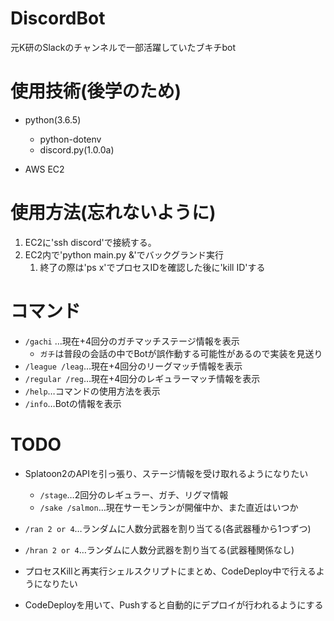 # DiscordBot
元K研のSlackのチャンネルで一部活躍していたブキチbot


# 使用技術(後学のため)
* python(3.6.5)
    * python-dotenv
    * discord.py(1.0.0a)

* AWS EC2
# 使用方法(忘れないように)
1. EC2に'ssh discord'で接続する。
1. EC2内で'python main.py &'でバックグランド実行  
    1. 終了の際は'ps x'でプロセスIDを確認した後に'kill ID'する
# コマンド
* `/gachi` …現在+4回分のガチマッチステージ情報を表示
    * `ガチ`は普段の会話の中でBotが誤作動する可能性があるので実装を見送り
* `/league /leag`…現在+4回分のリーグマッチ情報を表示
* `/regular /reg`…現在+4回分のレギュラーマッチ情報を表示
* `/help`…コマンドの使用方法を表示
* `/info`…Botの情報を表示

# TODO
* Splatoon2のAPIを引っ張り、ステージ情報を受け取れるようになりたい
    * `/stage`…2回分のレギュラー、ガチ、リグマ情報
    * `/sake /salmon`…現在サーモンランが開催中か、また直近はいつか
* `/ran 2 or 4`…ランダムに人数分武器を割り当てる(各武器種から1つずつ)
* `/hran 2 or 4`…ランダムに人数分武器を割り当てる(武器種関係なし)


* プロセスKillと再実行シェルスクリプトにまとめ、CodeDeploy中で行えるようになりたい
* CodeDeployを用いて、Pushすると自動的にデプロイが行われるようにする